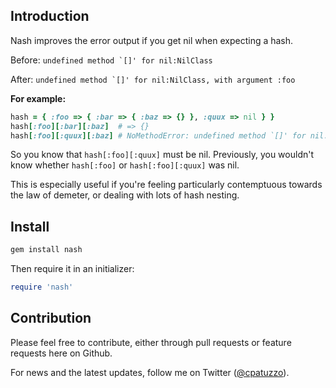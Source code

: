 ## Introduction

Nash improves the error output if you get nil when expecting a hash.

Before: ```undefined method `[]' for nil:NilClass```

After:  ```undefined method `[]' for nil:NilClass, with argument :foo```

**For example:**

```ruby
hash = { :foo => { :bar => { :baz => {} }, :quux => nil } }
hash[:foo][:bar][:baz]  # => {}
hash[:foo][:quux][:baz] # NoMethodError: undefined method `[]' for nil:NilClass, with argument :baz
```

So you know that `hash[:foo][:quux]` must be nil. Previously, you wouldn't know whether `hash[:foo]` or `hash[:foo][:quux]` was nil.

This is especially useful if you're feeling particularly contemptuous towards the law of demeter, or dealing with lots of hash nesting.

## Install

```ruby
gem install nash
```

Then require it in an initializer:

```ruby
require 'nash'
```

## Contribution

Please feel free to contribute, either through pull requests or feature requests here on Github.

For news and the latest updates, follow me on Twitter ([@cpatuzzo](https://twitter.com/#!/cpatuzzo)).
